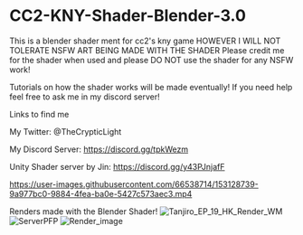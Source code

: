 # CC2-KNY-Shader-Blender-3.0
This is a blender shader ment for cc2's kny game HOWEVER  I WILL NOT TOLERATE NSFW ART BEING MADE WITH THE SHADER
Please credit me for the shader when used and please DO NOT use the shader for any NSFW work! 

Tutorials on how the shader works will be made eventually! If you need help feel free to ask me in my discord server!

Links to find me 

My Twitter: @TheCrypticLight

My Discord Server: https://discord.gg/tpkWezm

Unity Shader server by Jin: https://discord.gg/y43PJnjafF


https://user-images.githubusercontent.com/66538714/153128739-9a977bc0-9884-4fea-ba0e-5427c573aec3.mp4


Renders made with the Blender Shader!
![Tanjiro_EP_19_HK_Render_WM](https://user-images.githubusercontent.com/66538714/153128559-de3a45d6-c889-4400-a85a-5444d35b7f89.png)
![ServerPFP](https://user-images.githubusercontent.com/66538714/153128954-40647c2f-4c5d-4238-86e8-3fe7b7da408c.gif)
![Render_image](https://user-images.githubusercontent.com/66538714/153128959-90334d24-eb16-4d5d-9314-f64461840804.png)
